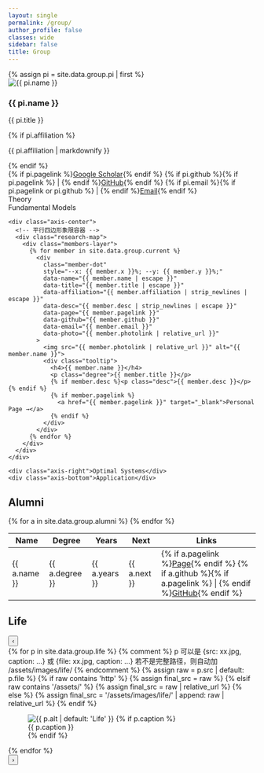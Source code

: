 ```yaml
---
layout: single
permalink: /group/
author_profile: false
classes: wide
sidebar: false
title: Group
---
```


<div class="landscape-shell">
  <!-- 信息窗：默认展示 PI 信息 -->
  <aside class="info-panel" id="infoPanel">
    {% assign pi = site.data.group.pi | first %}
    <div class="panel-inner">
      <img src="{{ pi.photolink | relative_url }}" alt="{{ pi.name }}">
      <div class="panel-text">
        <h3>{{ pi.name }}</h3>
        <p class="degree">{{ pi.title }}</p>
        {% if pi.affiliation %}
          <p class="affiliation">{{ pi.affiliation | markdownify }}</p>
        {% endif %}
        <div class="links">
          {% if pi.pagelink %}<a href="{{ pi.pagelink }}" target="_blank">Google Scholar</a>{% endif %}
          {% if pi.github %}{% if pi.pagelink %} | {% endif %}<a href="{{ pi.github }}" target="_blank">GitHub</a>{% endif %}
          {% if pi.email %}{% if pi.pagelink or pi.github %} | {% endif %}<a href="mailto:{{ pi.email }}">Email</a>{% endif %}
        </div>
      </div>
    </div>
  </aside>

  <!-- 右侧：带轴标签的交互象限 -->
  <div class="axis-grid">
    <div class="axis-top">Theory</div>
    <div class="axis-left">Fundamental Models</div>

    <div class="axis-center">
      <!-- 平行四边形象限容器 -->
      <div class="research-map">
        <div class="members-layer">
          {% for member in site.data.group.current %}
            <div
              class="member-dot"
              style="--x: {{ member.x }}%; --y: {{ member.y }}%;"
              data-name="{{ member.name | escape }}"
              data-title="{{ member.title | escape }}"
              data-affiliation="{{ member.affiliation | strip_newlines | escape }}"
              data-desc="{{ member.desc | strip_newlines | escape }}"
              data-page="{{ member.pagelink }}"
              data-github="{{ member.github }}"
              data-email="{{ member.email }}"
              data-photo="{{ member.photolink | relative_url }}"
            >
              <img src="{{ member.photolink | relative_url }}" alt="{{ member.name }}">
              <div class="tooltip">
                <h4>{{ member.name }}</h4>
                <p class="degree">{{ member.title }}</p>
                {% if member.desc %}<p class="desc">{{ member.desc }}</p>{% endif %}
                {% if member.pagelink %}
                  <a href="{{ member.pagelink }}" target="_blank">Personal Page →</a>
                {% endif %}
              </div>
            </div>
          {% endfor %}
        </div>
      </div>
    </div>

    <div class="axis-right">Optimal Systems</div>
    <div class="axis-bottom">Application</div>
  </div>
</div>

## Alumni
<table class="alumni-table">
  <thead>
    <tr>
      <th>Name</th>
      <th>Degree</th>
      <th>Years</th>
      <th>Next</th>
      <th>Links</th>
    </tr>
  </thead>
  <tbody>
    {% for a in site.data.group.alumni %}
    <tr>
      <td>{{ a.name }}</td>
      <td>{{ a.degree }}</td>
      <td>{{ a.years }}</td>
      <td>{{ a.next }}</td>
      <td>
        {% if a.pagelink %}<a href="{{ a.pagelink }}" target="_blank">Page</a>{% endif %}
        {% if a.github %}{% if a.pagelink %} | {% endif %}<a href="{{ a.github }}" target="_blank">GitHub</a>{% endif %}
      </td>
    </tr>
    {% endfor %}
  </tbody>
</table>

## Life
<div class="life-slider" id="lifeSlider">
  <button class="life-nav life-prev" aria-label="Previous">‹</button>
  <div class="life-viewport">
    <div class="life-track" id="lifeTrack">
      {% for p in site.data.group.life %}
        {% comment %}
          p 可以是 {src: xx.jpg, caption: ...} 或 {file: xx.jpg, caption: ...}
          若不是完整路径，则自动加 /assets/images/life/
        {% endcomment %}
        {% assign raw = p.src | default: p.file %}
        {% if raw contains 'http' %}
          {% assign final_src = raw %}
        {% elsif raw contains '/assets/' %}
          {% assign final_src = raw | relative_url %}
        {% else %}
          {% assign final_src = '/assets/images/life/' | append: raw | relative_url %}
        {% endif %}
        <figure class="life-slide">
          <img src="{{ final_src }}" alt="{{ p.alt | default: 'Life' }}">
          {% if p.caption %}<figcaption>{{ p.caption }}</figcaption>{% endif %}
        </figure>
      {% endfor %}
    </div>
  </div>
  <button class="life-nav life-next" aria-label="Next">›</button>
</div>

<script>
document.addEventListener('DOMContentLoaded', () => {
  /* 信息窗交互：hover 临时、click 锁定、点空白或 Esc 解除 */
  const panel = document.getElementById('infoPanel');
  const defaultHTML = panel.innerHTML;
  let locked = false;

  const dots = Array.from(document.querySelectorAll('.member-dot'));

  function renderFrom(el) {
    const d = el.dataset;
    panel.innerHTML = `
      <div class="panel-inner">
        <img src="${d.photo || ''}" alt="${d.name || ''}">
        <div class="panel-text">
          <h3>${d.name || ''}</h3>
          ${d.title ? `<p class="degree">${d.title}</p>` : ''}
          ${d.affiliation ? `<p class="affiliation">${d.affiliation}</p>` : ''}
          ${d.desc ? `<p class="desc">${d.desc}</p>` : ''}
          <div class="links">
            ${d.page ? `<a href="${d.page}" target="_blank">Personal Page</a>` : ''}
            ${d.github ? `${d.page ? ' | ' : ''}<a href="${d.github}" target="_blank">GitHub</a>` : ''}
            ${d.email ? `${(d.page || d.github) ? ' | ' : ''}<a href="mailto:${d.email}">Email</a>` : ''}
          </div>
        </div>
      </div>`;
  }

  dots.forEach(dot => {
    dot.addEventListener('mouseenter', () => { if (!locked) renderFrom(dot); });
    dot.addEventListener('mouseleave', () => { if (!locked) panel.innerHTML = defaultHTML; });
    dot.addEventListener('click', (e) => {
      e.stopPropagation();
      const isSelected = dot.classList.contains('selected');
      dots.forEach(d => d.classList.remove('selected'));
      if (isSelected) {
        locked = false;
        panel.innerHTML = defaultHTML;
      } else {
        locked = true;
        dot.classList.add('selected');
        renderFrom(dot);
      }
    }, { passive: true });
  });

  document.addEventListener('click', (e) => {
    if (!e.target.closest('.member-dot') && !e.target.closest('#infoPanel')) {
      locked = false;
      dots.forEach(d => d.classList.remove('selected'));
      panel.innerHTML = defaultHTML;
    }
  });

  document.addEventListener('keydown', (e) => {
    if (e.key === 'Escape') {
      locked = false;
      dots.forEach(d => d.classList.remove('selected'));
      panel.innerHTML = defaultHTML;
    }
  });

  /* Life 相册：左右切换 */
  const track = document.getElementById('lifeTrack');
  const slides = Array.from(track.children);
  let idx = 0;
  function update() { track.style.transform = `translateX(-${idx * 100}%)`; }
  document.querySelector('.life-prev').addEventListener('click', () => {
    idx = (idx - 1 + slides.length) % slides.length; update();
  });
  document.querySelector('.life-next').addEventListener('click', () => {
    idx = (idx + 1) % slides.length; update();
  });
});
</script>
